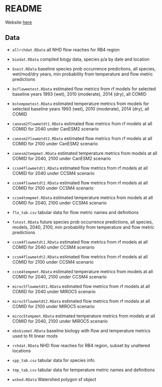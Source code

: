 # README

Website [here](https://sccwrp.shinyapps.io/flowecology/)

## Data

* `allrchdat.RData` all NHD flow reaches for RB4 region

* `biodat.RData` compiled biogy data, species p/a by date and location

* `bsest.RData` baseline species prob occurrence predictions, all species, wet/mod/dry years, min probability from temperature and flow metric predictions

* `bsflowmetest.RData` estimated flow metrics from rf models for selected baseline years 1993 (wet), 2010 (moderate), 2014 (dry), all COMID

* `bstempmetest.RData` estimated temperature metrics from models for selected baseline years 1993 (wet), 2010 (moderate), 2014 (dry), all COMID

* `canesm2flowmetdt1.RData` estimated flow metrics from rf models at all COMID for 2040 under CanESM2 scenario

* `canesm2flowmetdt2.RData` estimated flow metrics from rf models at all COMID for 2100 under CanESM2 scenario

* `canesm2tempmet.RData` estimated temperature metrics from models at all COMID for 2040, 2100 under CanESM2 scenario

* `ccsm4flowmetdt1.RData` estimated flow metrics from rf models at all COMID for 2040 under CCSM4 scenario

* `ccsm4flowmetdt2.RData` estimated flow metrics from rf models at all COMID for 2100 under CCSM4 scenario

* `ccsm4tempmet.RData` estimated temperature metrics from models at all COMID for 2040, 2100 under CCSM4 scenario

* `flo_tab.csv` tabular data for flow metric names and definitions

* `futest.RData` future species prob occurrence predictions, all species, models, 2040, 2100, min probability from temperature and flow metric predictions

* `ccsm4flowmetdt1.RData` estimated flow metrics from rf models at all COMID for 2040 under CCSM4 scenario

* `ccsm4flowmetdt2.RData` estimated flow metrics from rf models at all COMID for 2100 under CCSM4 scenario

* `ccsm4tempmet.RData` estimated temperature metrics from models at all COMID for 2040, 2100 under CCSM4 scenario

* `miroc5flowmetdt1.RData` estimated flow metrics from rf models at all COMID for 2040 under MIROC5 scenario

* `miroc5flowmetdt2.RData` estimated flow metrics from rf models at all COMID for 2100 under MIROC5 scenario

* `miroc5tempmet.RData` estimated temperature metrics from models at all COMID for 2040, 2100 under MIROC5 scenario

* `obsbiomet.RData` baseline biology with flow and temperature metrics used to fit linear mods

* `rchdat.RData` NHD flow reaches for RB4 region, subset by unaltered locations

* `spp_tab.csv` tabular data for species info

* `tmp_tab.csv` tabular data for temperature metric names and definitions

* `wshed.RData` Watershed polygon sf object
